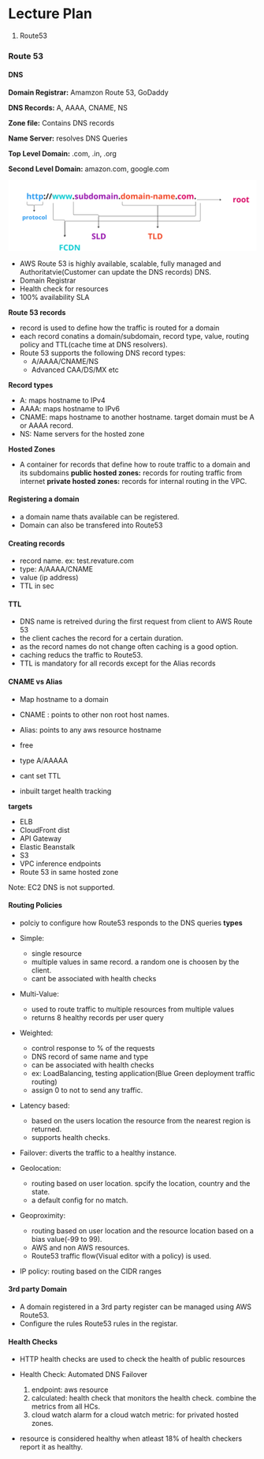 # Lecture Plan

1. Route53

### Route 53


#### DNS

**Domain Registrar:** Amamzon Route 53, GoDaddy

**DNS Records:** A, AAAA, CNAME, NS

**Zone file:** Contains DNS records

**Name Server:** resolves DNS Queries

**Top Level Domain:** .com, .in, .org

**Second Level Domain:** amazon.com, google.com

![DNS](./images/dns.PNG)



- AWS Route 53 is highly available, scalable, fully managed and Authoritatvie(Customer can update the DNS records) DNS.
- Domain Registrar
- Health check for resources
- 100% availability SLA


**Route 53 records**

- record is used to define how the traffic is routed for a domain
- each record conatins a domain/subdomain, record type, value, routing policy and TTL(cache time at DNS resolvers).
- Route 53 supports the following DNS record types:
    - A/AAAA/CNAME/NS
    - Advanced CAA/DS/MX etc

**Record types**

- A: maps hostname to IPv4
- AAAA: maps hostname to IPv6
- CNAME: maps hostname to another hostname. target domain must be A or AAAA record.
- NS: Name servers for the hosted zone

**Hosted Zones**

- A container for records that define how to route traffic to a domain and its subdomains
**public hosted zones:** records for routing traffic from internet
**private hosted zones:** records for internal routing in the VPC.


#### Registering a domain

- a domain name thats available can be registered.
- Domain can also be transfered into Route53

#### Creating records

- record name. ex: test.revature.com
- type: A/AAAA/CNAME
- value (ip address)
- TTL in sec

#### TTL

- DNS name is retreived during the first request from client to AWS Route 53
- the client caches the record for a certain duration.
- as the record names do not change often caching is a good option. 
- caching reducs the traffic to Route53.
- TTL is mandatory for all records except for the Alias records

#### CNAME vs Alias

- Map hostname to a domain

- CNAME : points to other non root host names.
- Alias: points to any aws resource hostname
- free
- type A/AAAAA
- cant set TTL
- inbuilt target health tracking

**targets**

- ELB
- CloudFront dist
- API Gateway
- Elastic Beanstalk
- S3
- VPC inference endpoints
- Route 53 in same hosted zone



Note: EC2 DNS is not supported.


#### Routing Policies

- polciy to configure how Route53 responds to the DNS queries
**types**

- Simple:

    - single resource
    - multiple values in same record. a random one is choosen by the client.
    - cant be associated with health checks

- Multi-Value:

    - used to route traffic to multiple resources from multiple values
    - returns 8 healthy records per user query

- Weighted: 

    - control response to % of the requests
    - DNS record of same name and type
    - can be associated with health checks
    - ex: LoadBalancing, testing application(Blue Green deployment traffic routing)
    - assign 0 to not to send any traffic.


- Latency based:

    - based on the users location the resource from the nearest region is returned.
    - supports health checks.

- Failover: diverts the traffic to a healthy instance.
- Geolocation: 
  - routing based on user location. spcify the location, country and the state. 
  - a default config for no match.
- Geoproximity:
  - routing based on user location and the resource location based on a bias value(-99 to 99).
  - AWS and non AWS resources.
  - Route53 traffic flow(Visual editor with a policy) is used.
- IP policy: routing based on the CIDR ranges


#### 3rd party Domain


- A domain registered in a 3rd party register can be managed using AWS Route53.
- Configure the rules Route53 rules in the registar. 




#### Health Checks

- HTTP health checks are used to check the health of public resources
- Health Check: Automated DNS Failover

    1. endpoint: aws resource
    2. calculated: health check that monitors the health check. combine the metrics from all HCs.
    3. cloud watch alarm for a cloud watch metric: for privated hosted zones.

- resource is considered healthy when atleast 18% of health checkers report it as healthy.



